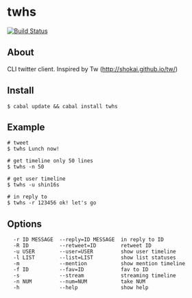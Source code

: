 # twhs

[![Build Status](https://travis-ci.org/suzuki-shin/twhs.svg?branch=master)](https://travis-ci.org/suzuki-shin/twhs)

## About ##

CLI twitter client. Inspired by Tw (http://shokai.github.io/tw/)

## Install ##
```
$ cabal update && cabal install twhs
```

## Example ##

```
# tweet
$ twhs Lunch now!
```
```
# get timeline only 50 lines
$ twhs -n 50
```
```
# get user timeline
$ twhs -u shin16s
```
```
# in reply to
$ twhs -r 123456 ok! let's go
```

## Options ##

```
  -r ID MESSAGE  --reply=ID MESSAGE  in reply to ID
  -R ID          --retweet=ID        retweet ID
  -u USER        --user=USER         show user timeline
  -l LIST        --list=LIST         show list statuses
  -m             --mention           show mention timeline
  -f ID          --fav=ID            fav to ID
  -s             --stream            streaming timeline
  -n NUM         --num=NUM           take NUM
  -h             --help              show help
```
